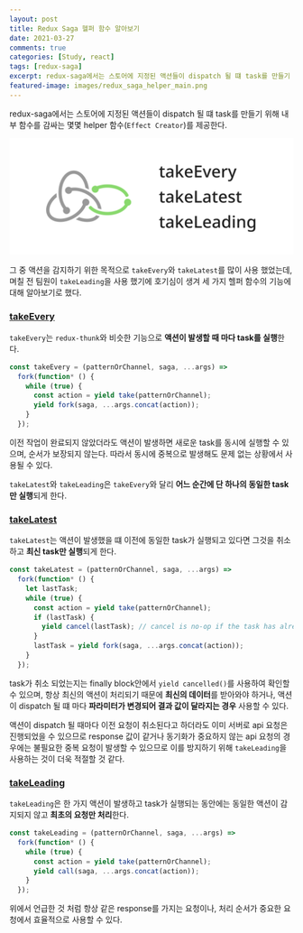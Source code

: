 ```yaml
---
layout: post
title: Redux Saga 헬퍼 함수 알아보기
date: 2021-03-27
comments: true
categories: [Study, react]
tags: [redux-saga]
excerpt: redux-saga에서는 스토어에 지정된 액션들이 dispatch 될 떄 task를 만들기 위해 내부 함수를 감싸는 몇몇 helper 함수(Effect Creator)를 제공한다. 그 중 액션을 감지하기 위한 목적으로 takeEvery와 takeLatest를 많이 사용 했었는데, 며칠 전 팀원이 takeLeading을 사용 했기에 호기심이 생겨 세 가지 헬퍼 함수의 기능에 대해 알아보기로 했다.
featured-image: images/redux_saga_helper_main.png
---
```


redux-saga에서는 스토어에 지정된 액션들이 dispatch 될 떄 task를 만들기 위해 내부 함수를 감싸는 몇몇 helper 함수(`Effect Creator`)를 제공한다.

![Redux Saga Effect Creator](/images/redux_saga_helper_main.png "Redux Saga Effect Creator")

그 중 액션을 감지하기 위한 목적으로 `takeEvery`와 `takeLatest`를 많이 사용 했었는데, 며칠 전 팀원이 `takeLeading`을 사용 했기에 호기심이 생겨 세 가지 헬퍼 함수의 기능에 대해 알아보기로 했다.

### [takeEvery](https://redux-saga.js.org/docs/api/#takeeverypattern-saga-args)

`takeEvery`는 `redux-thunk`와 비슷한 기능으로 **액션이 발생할 때 마다 task를 실행**한다.

```javascript
const takeEvery = (patternOrChannel, saga, ...args) =>
  fork(function* () {
    while (true) {
      const action = yield take(patternOrChannel);
      yield fork(saga, ...args.concat(action));
    }
  });
```

이전 작업이 완료되지 않았더라도 액션이 발생하면 새로운 task를 동시에 실행할 수 있으며, 순서가 보장되지 않는다. 따라서 동시에 중복으로 발생해도 문제 없는 상황에서 사용될 수 있다.

`takeLatest`와 `takeLeading`은 `takeEvery`와 달리 **어느 순간에 단 하나의 동일한 task만 실행**되게 한다.

### [takeLatest](https://redux-saga.js.org/docs/api/#takelatestpattern-saga-args)

`takeLatest`는 액션이 발생했을 떄 이전에 동일한 task가 실행되고 있다면 그것을 취소 하고 **최신 task만 실행**되게 한다.

```javascript
const takeLatest = (patternOrChannel, saga, ...args) =>
  fork(function* () {
    let lastTask;
    while (true) {
      const action = yield take(patternOrChannel);
      if (lastTask) {
        yield cancel(lastTask); // cancel is no-op if the task has already terminated
      }
      lastTask = yield fork(saga, ...args.concat(action));
    }
  });
```

task가 취소 되었는지는 finally block안에서 `yield cancelled()`를 사용하여 확인할 수 있으며, 항상 최신의 액션이 처리되기 때문에 **최신의 데이터**를 받아와야 하거나, 액션이 dispatch 될 떄 마다 **파라미터가 변경되어 결과 값이 달라지는 경우** 사용할 수 있다.

액션이 dispatch 될 때마다 이전 요청이 취소된다고 하더라도 이미 서버로 api 요청은 진행되었을 수 있으므로 response 값이 같거나 동기화가 중요하지 않는 api 요청의 경우에는 불필요한 중복 요청이 발생할 수 있으므로 이를 방지하기 위해 `takeLeading`을 사용하는 것이 더욱 적절할 것 같다.

### [takeLeading](https://redux-saga.js.org/docs/api/#takeleadingpattern-saga-args)

`takeLeading`은 한 가지 액션이 발생하고 task가 실행되는 동안에는 동일한 액션이 감지되지 않고 **최초의 요청만 처리**한다.

```javascript
const takeLeading = (patternOrChannel, saga, ...args) =>
  fork(function* () {
    while (true) {
      const action = yield take(patternOrChannel);
      yield call(saga, ...args.concat(action));
    }
  });
```

위에서 언급한 것 처럼 항상 같은 response를 가지는 요청이나, 처리 순서가 중요한 요청에서 효율적으로 사용할 수 있다.
